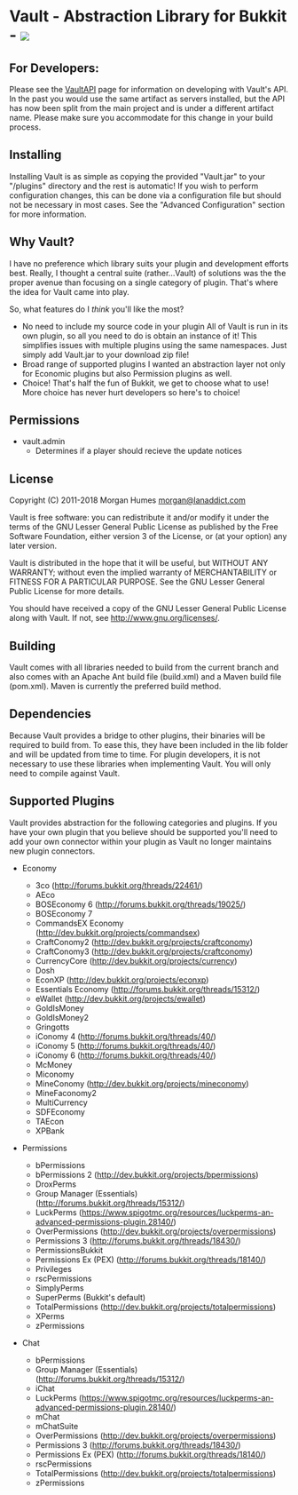 # Vault - Abstraction Library for Bukkit - [![](https://travis-ci.org/MilkBowl/Vault.svg?branch=master)](https://travis-ci.org/MilkBowl/Vault)

## For Developers:

Please see the [VaultAPI](http://www.github.com/MilkBowl/VaultAPI) page for information on developing with Vault's API. In the past you would use the same artifact as
servers installed, but the API has now been split from the main project and is under a different artifact name. Please make sure you accommodate for this change in your
build process.

## Installing

Installing Vault is as simple as copying the provided "Vault.jar" to your
"<bukkit-install-dir>/plugins" directory and the rest is automatic!  If you wish to perform configuration changes, this can be done via a configuration file but should
not be necessary in most cases. See the "Advanced Configuration" section for more information.

## Why Vault?

I have no preference which library suits your plugin and development efforts best. Really, I thought a central suite (rather...Vault) of solutions was the the proper
avenue than focusing on a single category of plugin. That's where the idea for Vault came into play.

So, what features do I _think_ you'll like the most?

* No need to include my source code in your plugin All of Vault is run in its own plugin, so all you need to do is obtain an instance of it!  This simplifies issues with
  multiple plugins using the same namespaces. Just simply add Vault.jar to your download zip file!
* Broad range of supported plugins I wanted an abstraction layer not only for Economic plugins but also Permission plugins as well.
* Choice!
  That's half the fun of Bukkit, we get to choose what to use!  More choice has never hurt developers so here's to choice!

## Permissions

* vault.admin
    - Determines if a player should recieve the update notices

## License

Copyright (C) 2011-2018 Morgan Humes <morgan@lanaddict.com>

Vault is free software: you can redistribute it and/or modify it under the terms of the GNU Lesser General Public License as published by the Free Software Foundation,
either version 3 of the License, or
(at your option) any later version.

Vault is distributed in the hope that it will be useful, but WITHOUT ANY WARRANTY; without even the implied warranty of MERCHANTABILITY or FITNESS FOR A PARTICULAR
PURPOSE. See the GNU Lesser General Public License for more details.

You should have received a copy of the GNU Lesser General Public License along with Vault. If not, see <http://www.gnu.org/licenses/>.

## Building

Vault comes with all libraries needed to build from the current branch and also comes with an Apache Ant build file (build.xml) and a Maven build file
(pom.xml). Maven is currently the preferred build method.

## Dependencies

Because Vault provides a bridge to other plugins, their binaries will be required to build from. To ease this, they have been included in the lib folder and will be
updated from time to time. For plugin developers, it is not necessary to use these libraries when implementing Vault. You will only need to compile against Vault.

## Supported Plugins

Vault provides abstraction for the following categories and plugins. If you have your own plugin that you believe should be supported you'll need to add your own
connector within your plugin as Vault no longer maintains new plugin connectors.

* Economy
    - 3co (http://forums.bukkit.org/threads/22461/)
    - AEco
    - BOSEconomy 6 (http://forums.bukkit.org/threads/19025/)
    - BOSEconomy 7
    - CommandsEX Economy (http://dev.bukkit.org/projects/commandsex)
    - CraftConomy2 (http://dev.bukkit.org/projects/craftconomy)
    - CraftConomy3 (http://dev.bukkit.org/projects/craftconomy)
    - CurrencyCore (http://dev.bukkit.org/projects/currency)
    - Dosh
    - EconXP (http://dev.bukkit.org/projects/econxp)
    - Essentials Economy (http://forums.bukkit.org/threads/15312/)
    - eWallet (http://dev.bukkit.org/projects/ewallet)
    - GoldIsMoney
    - GoldIsMoney2
    - Gringotts
    - iConomy 4 (http://forums.bukkit.org/threads/40/)
    - iConomy 5 (http://forums.bukkit.org/threads/40/)
    - iConomy 6 (http://forums.bukkit.org/threads/40/)
    - McMoney
    - Miconomy
    - MineConomy (http://dev.bukkit.org/projects/mineconomy)
    - MineFaconomy2
    - MultiCurrency
    - SDFEconomy
    - TAEcon
    - XPBank

* Permissions
    - bPermissions
    - bPermissions 2 (http://dev.bukkit.org/projects/bpermissions)
    - DroxPerms
    - Group Manager (Essentials) (http://forums.bukkit.org/threads/15312/)
    - LuckPerms (https://www.spigotmc.org/resources/luckperms-an-advanced-permissions-plugin.28140/)
    - OverPermissions (http://dev.bukkit.org/projects/overpermissions)
    - Permissions 3 (http://forums.bukkit.org/threads/18430/)
    - PermissionsBukkit
    - Permissions Ex (PEX) (http://forums.bukkit.org/threads/18140/)
    - Privileges
    - rscPermissions
    - SimplyPerms
    - SuperPerms (Bukkit's default)
    - TotalPermissions (http://dev.bukkit.org/projects/totalpermissions)
    - XPerms
    - zPermissions

* Chat
    - bPermissions
    - Group Manager (Essentials) (http://forums.bukkit.org/threads/15312/)
    - iChat
    - LuckPerms (https://www.spigotmc.org/resources/luckperms-an-advanced-permissions-plugin.28140/)
    - mChat
    - mChatSuite
    - OverPermissions (http://dev.bukkit.org/projects/overpermissions)
    - Permissions 3 (http://forums.bukkit.org/threads/18430/)
    - Permissions Ex (PEX) (http://forums.bukkit.org/threads/18140/)
    - rscPermissions
    - TotalPermissions (http://dev.bukkit.org/projects/totalpermissions)
    - zPermissions
